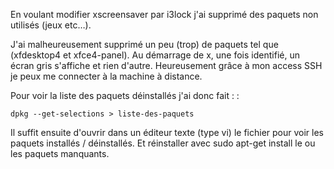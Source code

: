En voulant modifier xscreensaver par i3lock j'ai supprimé des paquets
non utilisés (jeux etc…).

J'ai malheureusement supprimé un peu (trop) de paquets tel que
(xfdesktop4 et xfce4-panel). Au démarrage de x, une fois identifié, un
écran gris s'affiche et rien d'autre. Heureusement grâce à mon access
SSH je peux me connecter à la machine à distance.

Pour voir la liste des paquets déinstallés j'ai donc fait : :

    dpkg --get-selections > liste-des-paquets

Il suffit ensuite d'ouvrir dans un éditeur texte (type vi) le fichier
pour voir les paquets installés / déinstallés. Et réinstaller avec sudo
apt-get install le ou les paquets manquants.
